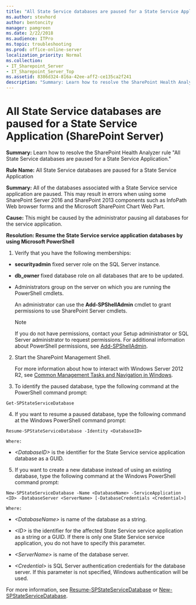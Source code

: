 ```yaml
---
title: "All State Service databases are paused for a State Service Application (SharePoint Server)"
ms.author: stevhord
author: bentoncity
manager: pamgreen
ms.date: 2/22/2018
ms.audience: ITPro
ms.topic: troubleshooting
ms.prod: office-online-server
localization_priority: Normal
ms.collection:
- IT_Sharepoint_Server
- IT_Sharepoint_Server_Top
ms.assetid: 8386d324-816a-42ee-aff2-ce135ca2f241
description: "Summary: Learn how to resolve the SharePoint Health Analyzer ruleAll State Service databases are paused for a State Service Application."
---
```


# All State Service databases are paused for a State Service Application (SharePoint Server)

 **Summary:** Learn how to resolve the SharePoint Health Analyzer rule "All State Service databases are paused for a State Service Application." 
  
 **Rule Name:** All State Service databases are paused for a State Service Application 
  
 **Summary:** All of the databases associated with a State Service service application are paused. This may result in errors when using some SharePoint Server 2016 and SharePoint 2013 components such as InfoPath Web browser forms and the Microsoft SharePoint Chart Web Part. 
  
 **Cause:** This might be caused by the administrator pausing all databases for the service application. 
  
 **Resolution: Resume the State Service service application databases by using Microsoft PowerShell**
  
1. Verify that you have the following memberships:
    
  - **securityadmin** fixed server role on the SQL Server instance. 
    
  - **db_owner** fixed database role on all databases that are to be updated. 
    
  - Administrators group on the server on which you are running the PowerShell cmdlets.
    
    An administrator can use the **Add-SPShellAdmin** cmdlet to grant permissions to use SharePoint Server cmdlets. 
    
    > [!NOTE]
    > If you do not have permissions, contact your Setup administrator or SQL Server administrator to request permissions. For additional information about PowerShell permissions, see [Add-SPShellAdmin](http://technet.microsoft.com/library/2ddfad84-7ca8-409e-878b-d09cb35ed4aa.aspx). 
  
2. Start the SharePoint Management Shell.
    
    For more information about how to interact with Windows Server 2012 R2, see [Common Management Tasks and Navigation in Windows](http://go.microsoft.com/fwlink/?LinkID=715712&amp;clcid=0x409).
    
3. To identify the paused database, type the following command at the PowerShell command prompt:
    
  ```
  Get-SPStateServiceDatabase
  ```

4. If you want to resume a paused database, type the following command at the Windows PowerShell command prompt:
    
  ```
  Resume-SPStateServiceDatabase -Identity <DatabaseID>
  ```

    Where:
    
  -  _\<DatabaseID\>_ is the identifier for the State Service service application database as a GUID. 
    
5. If you want to create a new database instead of using an existing database, type the following command at the Windows PowerShell command prompt:
    
  ```
  New-SPStateServiceDatabase -Name <DatabaseName> -ServiceApplication <ID> -DatabaseServer <ServerName> [-DatabaseCredentials <Credential>] 
  ```

    Where:
    
  -  _\<DatabaseName\>_ is name of the database as a string. 
    
  -  _\<ID\>_ is the identifier for the affected State Service service application as a string or a GUID. If there is only one State Service service application, you do not have to specify this parameter. 
    
  -  _\<ServerName\>_ is name of the database server. 
    
  -  _\<Credential\>_ is SQL Server authentication credentials for the database server. If this parameter is not specified, Windows authentication will be used. 
    
For more information, see [Resume-SPStateServiceDatabase](http://technet.microsoft.com/library/5a608d7b-80e3-482b-832a-e2033d403249.aspx) or [New-SPStateServiceDatabase](http://technet.microsoft.com/library/221e439c-c501-4d4c-9d8a-171a01e67e25.aspx). 
  

